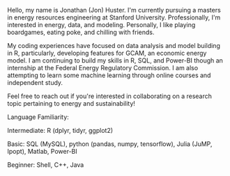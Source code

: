 Hello, my name is Jonathan (Jon) Huster. I'm currently pursuing a masters in energy resources engineering at Stanford University. 
Professionally, I'm interested in energy, data, and modeling. Personally, I like playing boardgames, eating poke, and chilling with friends. 

My coding experiences have focused on data analysis and model building in R, particularly, developing features for GCAM, an economic energy model. 
I am continuing to build my skills in R, SQL, and Power-BI though an internship at the Federal Energy Regulatory Commission. I am also
attempting to learn some machine learning through online courses and independent study. 

Feel free to reach out if you're interested in collaborating on a research topic pertaining to energy and sustainability! 

Language Familiarity:

Intermediate: R (dplyr, tidyr, ggplot2)

Basic: SQL (MySQL), python (pandas, numpy, tensorflow), Julia (JuMP, Ipopt), Matlab, Power-BI

Beginner: Shell, C++, Java

